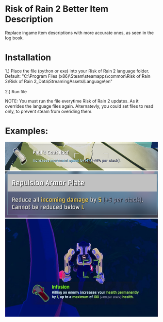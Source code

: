 # Risk of Rain 2 Better Item Description
Replace ingame item descriptions with more accurate ones, as seen in the log book.

# Installation
1.) Place the file (python or exe) into your Risk of Rain 2 language folder.   
Default: "C:\Program Files (x86)\Steam\steamapps\common\Risk of Rain 2\Risk of Rain 2_Data\StreamingAssets\Language\en"    <br /><br />
2.) Run file

NOTE: You must run the file everytime Risk of Rain 2 updates. As it overrides the language files again.
Alternatevly, you could set files to read only, to prevent steam from overiding them.

# Examples:

![example2](img/example2.png)
![example1](img/example1.png)
![example3](img/example3.png)
